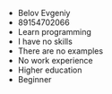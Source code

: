 * Belov Evgeniy 
* 89154702066 
* Learn programming 
* I have no skills 
* There are no examples 
* No work experience 
* Higher education 
* Beginner
